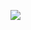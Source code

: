 [![](http://farm5.static.flickr.com/4100/5606272351_e1515fdd58.jpg)](http://farm5.static.flickr.com/4100/5606272351_e1515fdd58.jpg) 
